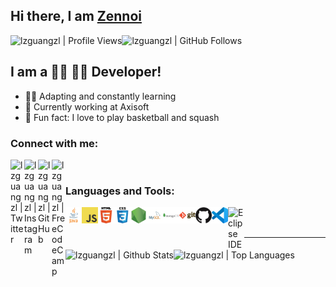 
## Hi there, I am [Zennoi](https://github.com/lzguangzl)

<a href="https://github.com/lzguangzl">
  <img align="left" alt="lzguangzl | Profile Views" src="https://komarev.com/ghpvc/?username=lzguangzl&color=blue&style=flat-square" />
</a>
<a href="https://github.com/lzguangzl">
  <img align="left" alt="lzguangzl | GitHub Follows" src="https://img.shields.io/github/followers/lzguangzl?label=Follow&style=social" />
</a>
<br />

## I am a 🧑‍🎓 🧑‍💻 Developer!

- 👨‍💻 Adapting and constantly learning
- 💼 Currently working at Axisoft
- 🏀 Fun fact: I love to play basketball and squash

### Connect with me:

[<img align="left" alt="lzguangzl | Twitter" width="22px" src="https://cdn.jsdelivr.net/npm/simple-icons@v3/icons/twitter.svg" />][twitter]
[<img align="left" alt="lzguangzl | Instagram" width="22px" src="https://cdn.jsdelivr.net/npm/simple-icons@v3/icons/facebook.svg" />][facebook]
[<img align="left" alt="lzguangzl | GitHub" width="22px" src="https://cdn.jsdelivr.net/npm/simple-icons@v3/icons/github.svg" />][github]
[<img align="left" alt="lzguangzl | FreeCodeCamp" width="22px" src="https://cdn.jsdelivr.net/npm/simple-icons@v3/icons/freecodecamp.svg" />][freecodecamp]
<br />

### Languages and Tools:

[<img align="left" alt="Java" width="26px" src="https://raw.githubusercontent.com/github/explore/80688e429a7d4ef2fca1e82350fe8e3517d3494d/topics/java/java.png" />][java]
[<img align="left" alt="JavaScript" width="26px" src="https://raw.githubusercontent.com/github/explore/80688e429a7d4ef2fca1e82350fe8e3517d3494d/topics/javascript/javascript.png" />][javascript]
[<img align="left" alt="HTML5" width="26px" src="https://raw.githubusercontent.com/github/explore/80688e429a7d4ef2fca1e82350fe8e3517d3494d/topics/html/html.png" />][html]
[<img align="left" alt="CSS3" width="26px" src="https://raw.githubusercontent.com/github/explore/80688e429a7d4ef2fca1e82350fe8e3517d3494d/topics/css/css.png" />][css]
[<img align="left" alt="NodeJS" width="26px" src="https://raw.githubusercontent.com/github/explore/80688e429a7d4ef2fca1e82350fe8e3517d3494d/topics/nodejs/nodejs.png" />][nodejs]
[<img align="left" alt="MySQL" width="26px" src="https://raw.githubusercontent.com/github/explore/80688e429a7d4ef2fca1e82350fe8e3517d3494d/topics/mysql/mysql.png" />][mysql]
[<img align="left" alt="MongoDB" width="26px" src="https://raw.githubusercontent.com/github/explore/80688e429a7d4ef2fca1e82350fe8e3517d3494d/topics/mongodb/mongodb.png" />][mongodb]
[<img align="left" alt="Git" width="26px" src="https://raw.githubusercontent.com/github/explore/80688e429a7d4ef2fca1e82350fe8e3517d3494d/topics/git/git.png" />][git]
[<img align="left" alt="GitHub" width="26px" src="https://raw.githubusercontent.com/github/explore/78df643247d429f6cc873026c0622819ad797942/topics/github/github.png" />][github]
[<img align="left" alt="Visual Studio Code" width="26px" src="https://raw.githubusercontent.com/github/explore/80688e429a7d4ef2fca1e82350fe8e3517d3494d/topics/visual-studio-code/visual-studio-code.png" />][visualstudiocode]
[<img align="left" alt="Eclipse IDE" width="26px" src="https://user-images.githubusercontent.com/11943860/46922529-b28cdc80-cfe0-11e8-9aec-0091161d3599.png" />][eclipse]
<br />
<br />

---
<a href="https://github.com/lzguangzl">
  <img align="left" alt="lzguangzl | Github Stats" src="https://github-readme-stats.vercel.app/api?username=lzguangzl&theme=dark&show_icons=true"/>
</a>
<a href="https://github.com/lzguangzl">
   <img align="left" alt="lzguangzl | Top Languages" src="https://github-readme-stats.vercel.app/api/top-langs?username=lzguangzl&theme=dark"/>
</a>

[twitter]: https://twitter.com/lzguangzl
[facebook]: https://www.facebook.com/lzguangzl
[github]: https://github.com/lzguangzl
[freecodecamp]: https://www.freecodecamp.org/lzguangzl
[java]: https://www.java.com/en/
[javascript]: https://developer.mozilla.org/en-US/docs/Web/JavaScript
[html]: https://developer.mozilla.org/en-US/docs/Web/HTML
[css]: https://developer.mozilla.org/en-US/docs/Web/CSS
[nodejs]: https://nodejs.org/en/
[mysql]: https://www.mysql.com/
[mongodb]: https://www.mongodb.com/
[git]: https://git-scm.com/
[github]: https://github.com/
[visualstudiocode]: https://code.visualstudio.com/
[eclipse]: https://www.eclipse.org/ide/
